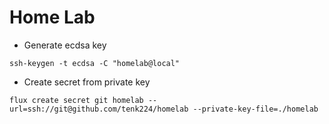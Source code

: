# Home Lab
- Generate ecdsa key
```
ssh-keygen -t ecdsa -C "homelab@local"
```
- Create secret from private key
```
flux create secret git homelab --url=ssh://git@github.com/tenk224/homelab --private-key-file=./homelab
```